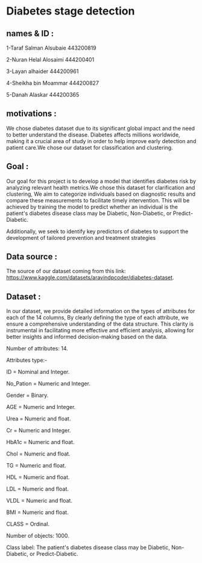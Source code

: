 # Diabetes stage detection

## names & ID : 

1-Taraf Salman Alsubaie 443200819

2-Nuran Helal Alosaimi 444200401

3-Layan alhaider 444200961

4-Sheikha bin Moammar 444200827

5-Danah Alaskar 444200365 

## motivations :
We chose diabetes dataset due to its significant global impact and the need to better understand the disease. Diabetes affects millions worldwide, making it a crucial area of study in order to help improve early detection and patient care.We chose our dataset for classification and clustering.

## Goal :
Our goal for this project is to develop a model that identifies diabetes risk by analyzing relevant health metrics.We chose this dataset for clarification and clustering, We aim to categorize individuals based on diagnostic results and compare these measurements to facilitate timely intervention. This will be achieved by training the model to predict whether an individual is the patient's diabetes disease class may be Diabetic, Non-Diabetic, or Predict-Diabetic.

Additionally, we seek to identify key predictors of diabetes to support the development of tailored prevention and treatment strategies

## Data source :
The source of our dataset coming from this link: https://www.kaggle.com/datasets/aravindpcoder/diabetes-dataset.

## Dataset :
In our dataset, we provide detailed information on the types of attributes for each of the 14 columns, By clearly defining the type of each attribute, we ensure a comprehensive understanding of the data structure. This clarity is instrumental in facilitating more effective and efficient analysis, allowing for better insights and informed decision-making based on the data.

Number of attributes: 14.

Attributes type:- 

ID = Nominal and Integer.

No_Pation = Numeric and Integer.

Gender =  Binary.

AGE =  Numeric and Integer.

Urea =  Numeric and float.

Cr = Numeric and Integer.

HbA1c = Numeric and float.

Chol =  Numeric and float.

TG = Numeric and float.

HDL = Numeric and float.

LDL =  Numeric and float.

VLDL = Numeric and float.

BMI = Numeric and float.

CLASS = Ordinal.

Number of objects: 1000.

Class label: The patient's diabetes disease class may be Diabetic, Non-Diabetic, or Predict-Diabetic.


